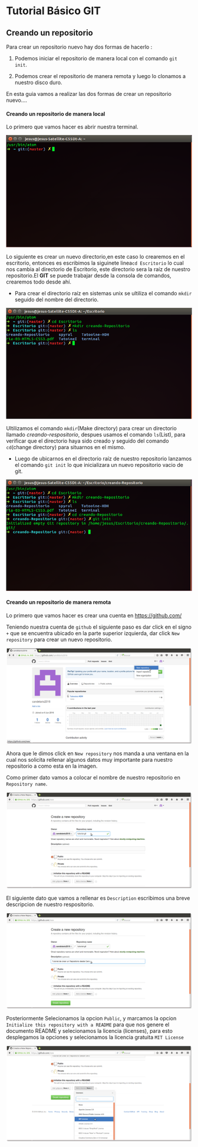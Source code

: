 # Tutorial Básico GIT

## Creando un repositorio

Para crear un repositorio nuevo hay dos formas de hacerlo :

1. Podemos iniciar el repositorio de manera local con el comando `git init`.

2. Podemos crear el repositorio de manera remota y luego lo clonamos a nuestro disco duro.

En esta guia vamos a realizar las dos formas de crear un repositorio nuevo....

#### Creando un repositorio de manera local
Lo primero que vamos hacer es abrir nuestra terminal.

![Ejemplo 1](image/terminal.png "Abriendo la terminal")

Lo siguiente es crear un nuevo directorio,en este caso lo crearemos en el escritorio,
entonces es escribimos la siguinete linea`cd Escritorio` lo cual nos cambia al
directorio de Escritorio, este directorio sera la raíz de nuestro repositorio.El **GIT** se puede trabajar  desde la consola de comandos, crearemos todo desde ahí.

- Para crear el directorio raíz en sistemas unix se ultiliza el comando `mkdir` seguido del nombre del directorio.

![Ejemplo 2](image/terminal2.png "Creando repositorio 1")

Ultilizamos el comando `mkdir`(Make directory) para crear un directorio llamado *creando-respositorio*, despues usamos el comando `ls`(List), para verificar que el directorio haya sido creado y seguido del comando `cd`(change directory) para situarnos en el mismo.

- Luego de ubicarnos en el directorio raíz de nuestro repositorio lanzamos el comando `git init` lo que inicializara un nuevo repositorio vacio de git.

![Ejemplo 3](image/terminal4.png "Creando repositorio 2")


#### Creando un repositorio de manera remota

Lo primero que vamos hacer es crear una cuenta en https://github.com/

Teniendo nuestra cuenta de `github` el siguiente paso es dar click en el signo `+`
que se encuentra ubicado en la parte superior izquierda, dar click `New repository` para crear
un nuevo repositorio.

![Ejemplo 1](image/github1.png "Creando git de manera remota")

Ahora que le dimos click en `New repository` nos manda a una ventana en la cual nos solicita rellenar algunos datos muy importante para nuestro repositorio a como esta en la imagen.

Como primer dato vamos a colocar el nombre de nuestro repositorio en `Repository name`.

![Ejemplo 2](image/github2.png "Creando git de manera remota 2")

El siguiente dato que vamos a rellenar es `Description` escribimos una breve descripcion de nuestro respositorio.

![Ejemplo 3](image/github3.png "Creando git de manera remota 3")

Posteriormente Selecionamos la opcion `Public`, y marcamos la opcion ` Initialize this repository with a README ` para que nos genere el documento README y selecionamos la licencia (licenses), para esto desplegamos la opciones y selecionamos la licencia gratuita `MIT License`

![Ejemplo 4](image/github4.png "creando git de manera remota 4")
